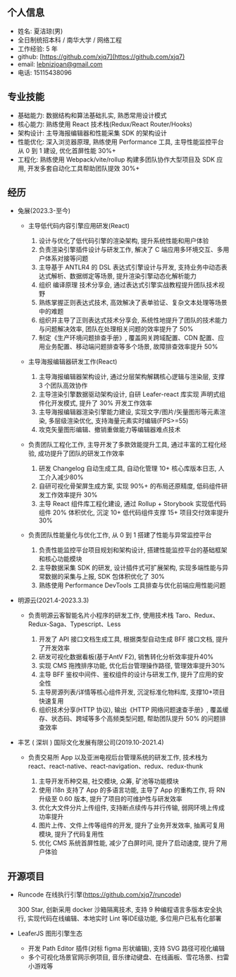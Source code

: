 ## 个人信息

- 姓名: 夏洁琼(男)
- 全日制统招本科 / 南华大学 / 网络工程
- 工作经验: 5 年
- github: [https://github.com/xjq7](https://github.com/xjq7)
- email: lebnizjoan@gmail.com
- 电话: 15115438096

## 专业技能

- 基础能力: 数据结构和算法基础扎实, 熟悉常用设计模式
- 核心能力: 熟练使用 React 技术栈(Redux/React Router/Hooks)
- 架构设计: 主导海报编辑器和性能采集 SDK 的架构设计
- 性能优化: 深入浏览器原理, 熟练使用 Performance 工具, 主导性能监控平台从 0 到 1 建设, 优化首屏性能 30%+
- 工程化: 熟练使用 Webpack/vite/rollup 构建多团队协作大型项目及 SDK 应用, 开发多套自动化工具帮助团队提效 30%+

## 经历

- 兔展(2023.3-至今)

  - 主导低代码内容引擎应用研发(React)

    1. 设计与优化了低代码引擎的渲染架构, 提升系统性能和用户体验
    2. 负责渲染引擎插件设计与研发工作, 解决了 C 端应用多环境交互、多用户体系对接等问题
    3. 主导基于 ANTLR4 的 DSL 表达式引擎设计与开发, 支持业务中动态表达式解析、数据绑定等场景, 提升渲染引擎动态化解析能力
    4. 组织 编译原理 技术分享会, 通过表达式引擎实战教程提升团队技术视野
    5. 熟练掌握正则表达式技术, 高效解决了表单验证、复杂文本处理等场景中的难题
    6. 组织并主导了正则表达式技术分享会, 系统性地提升了团队的技术能力与问题解决效率, 团队在处理相关问题的效率提升了 50%
    7. 制定《生产环境问题排查手册》, 覆盖网关跨域配置、CDN 配置、应用业务配置、移动端问题排查等多个场景, 故障排查效率提升 50%

  - 主导海报编辑器研发工作(React)

    1. 主导海报编辑器架构设计, 通过分层架构解耦核心逻辑与渲染层, 支撑 3 个团队高效协作
    2. 主导渲染引擎数据驱动架构设计, 自研 Leafer-react 库实现 声明式组件化开发模式, 提升了 30% 开发工作效率
    3. 主导海报编辑器渲染引擎能力建设, 实现文字/图片/矢量图形等元素渲染, 多层级渲染优化, 支持海量元素实时编辑(FPS>=55)
    4. 攻克矢量图形编辑、撤销重做能力等编辑器难点技术

  - 负责团队工程化工作, 主导开发了多款效能提升工具, 通过丰富的工程化经验, 成功提升了团队的研发工作效率

    1. 研发 Changelog 自动生成工具, 自动化管理 10+ 核心库版本日志, 人工介入减少80%
    2. 自研可视化骨架屏生成方案, 实现 90%+ 的布局还原精度, 低码组件研发工作效率提升 30%
    3. 主导 React 组件库工程化建设, 通过 Rollup + Storybook 实现低代码组件 20% 体积优化, 沉淀 10+ 低代码组件支撑 15+ 项目交付效率提升 30%

  - 负责团队性能量化与优化工作, 从 0 到 1 搭建了性能与异常监控平台

    1. 负责性能监控平台项目规划和架构设计, 搭建性能监控平台的基础框架和核心功能模块
    2. 主导数据采集 SDK 的研发, 设计插件式可扩展架构, 实现多端性能与异常数据的采集与上报, SDK 包体积优化了 30%
    3. 熟练使用 Performance DevTools 工具排查与优化前端应用性能问题

- 明源云(2021.4-2023.3.3)

  - 负责明源云客智能名片小程序的研发工作, 使用技术栈 Taro、Redux、Redux-Saga、Typescript、Less

    1. 开发了 API 接口文档生成工具, 根据类型自动生成 BFF 接口文档, 提升了开发效率
    2. 研发可视化数据看板(基于AntV F2), 销售转化分析效率提升40%
    3. 实现 CMS 拖拽排序功能, 优化后台管理操作路径, 管理效率提升30%
    4. 主导 BFF 鉴权中间件、鉴权组件的设计与研发工作, 提升了应用的安全性
    5. 主导房源列表/详情等核心组件开发, 沉淀标准化物料库, 支撑10+项目快速复用
    6. 组织技术分享(HTTP 协议), 输出《HTTP 网络问题速查手册》, 覆盖缓存、状态码、跨域等多个高频类型问题, 帮助团队提升 50% 的问题排查效率

- 丰艺 ( 深圳 ) 国际文化发展有限公司(2019.10-2021.4)

  - 负责交易所 App 以及亚洲电视后台管理系统的研发工作, 技术栈为 react、react-native、react-navigation、redux、redux-thunk

    1.  主导开发币种交易, 社交模块, 众筹, 矿池等功能模块
    2.  使用 i18n 支持了 App 的多语言功能, 主导了 App 的重构工作, 将 RN 升级至 0.60 版本, 提升了项目的可维护性与研发效率
    3.  优化大文件分片上传组件, 支持断点续传与并行传输, 弱网环境上传成功率提升
    4.  图片上传、文件上传等组件的开发, 提升了业务开发效率, 抽离可复用模块, 提升了代码复用性
    5.  优化 CMS 系统首屏性能, 减少了白屏时间, 提升了启动速度, 提升了用户体验

## 开源项目

- Runcode 在线执行引擎(https://github.com/xjq7/runcode)

  300 Star, 创新采用 docker 沙箱隔离技术, 支持 9 种编程语言多版本安全执行, 实现代码在线编辑、本地实时 Lint 等IDE级功能, 多位用户已私有化部署

- LeaferJS 图形引擎生态

  - 开发 Path Editor 插件(对标 figma 形状编辑), 支持 SVG 路径可视化编辑
  - 多个可视化场景官网示例项目, 音乐律动键盘、在线画板、雪花场景、扫雷小游戏等
